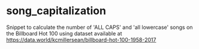 # song_capitalization
Snippet to calculate the number of 'ALL CAPS' and 'all lowercase' songs on the Billboard Hot 100 using dataset available at https://data.world/kcmillersean/billboard-hot-100-1958-2017
